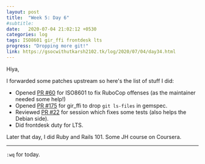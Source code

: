 ```yaml
---
layout: post
title:  "Week 5: Day 6"
#subtitle:
date:   2020-07-04 21:02:12 +0530
categories: log
tags: ISO8601 gir_ffi frontdesk lts
progress: "Dropping more git!"
link: https://gsocwithutkarsh2102.tk/log/2020/07/04/day34.html
---
```


Hiya,

I forwarded some patches upstream so here's the list of stuff I did:

- Opened [PR #60](https://github.com/arnau/ISO8601/pull/60) for ISO8601 to
  fix RuboCop offenses (as the maintainer needed some help!)
- Opened [PR #175](https://github.com/mvz/gir_ffi/pull/175) for gir_ffi to
  drop `git ls-files` in gemspec.
- Reviewed [PR #22](https://github.com/ahoward/session/pull/22) for session
  which fixes some tests (also helps the Debian side).
- Did frontdesk duty for LTS.

Later that day, I did Ruby and Rails 101. Some JH course on Coursera.

---

`:wq` for today.
